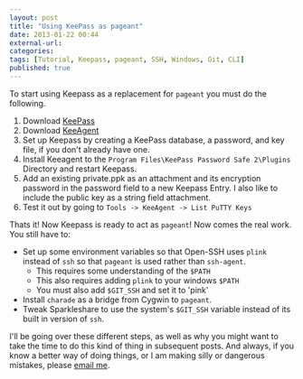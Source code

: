 ```yaml
---
layout: post
title: "Using KeePass as pageant"
date: 2013-01-22 00:44
external-url: 
categories: 
tags: [Tutorial, Keepass, pageant, SSH, Windows, Git, CLI]
published: true
---
```

To start using Keepass as a replacement for `pageant` you must do the following.

1.	Download [KeePass](http://keepass.info/download.html)
2.	Download [KeeAgent](http://keepass.info/plugins.html#keeagent)
3.  Set up Keepass by creating a KeePass database, a password, and key file, if you don't already have one.
4.	Install Keeagent to the `Program Files\KeePass Password Safe 2\Plugins` Directory and restart Keepass.
5.  Add an existing private.ppk as an attachment and its encryption password in the password field to a new Keepass Entry.  I also like to include the public key as a string field attachment.  
6.  Test it out by going to `Tools -> KeeAgent -> List PuTTY Keys`

Thats it!  Now Keepass is ready to act as `pageant`!  Now comes the real work.  You still have to:

-	Set up some environment variables so that Open-SSH uses `plink` instead of `ssh` so that `pageant` is used rather than `ssh-agent`.
	-	This requires some understanding of the `$PATH`
	-	This also requires adding `plink` to your windows `$PATH`
	-	You must also add `$GIT_SSH` and set it to 'pink'
-	Install `charade` as a bridge from Cygwin to `pageant`.
-	Tweak Sparkleshare to use the system's `$GIT_SSH` variable instead of its built in version of `ssh`.

I'll be going over these different steps, as well as why you might want to take the time to do this kind of thing in subsequent posts.  And always, if you know a better way of doing things, or I am making silly or dangerous mistakes, please [email me](/about).